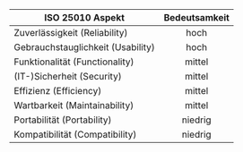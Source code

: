 | ISO 25010 Aspekt   |      Bedeutsamkeit  
|----------|:-------------:|
| Zuverlässigkeit (Reliability)  | hoch |
| Gebrauchstauglichkeit (Usability) | hoch |
| Funktionalität (Functionality)| mittel |
| (IT-)Sicherheit (Security) | mittel |
| Effizienz (Efficiency) | mittel |
| Wartbarkeit (Maintainability) | mittel |			
| Portabilität (Portability) | niedrig |
| Kompatibilität (Compatibility) | niedrig |
